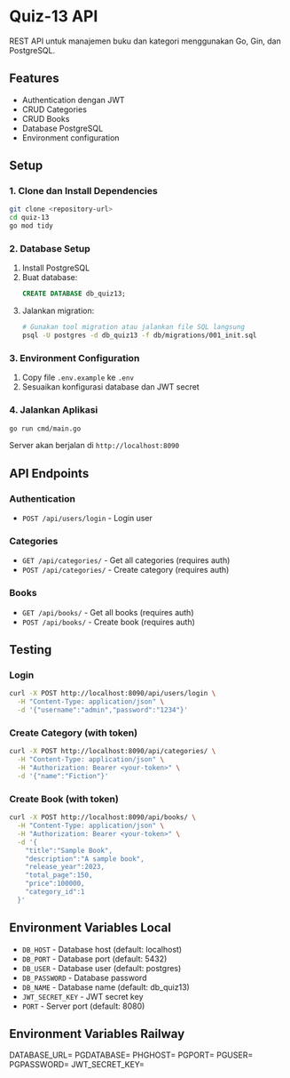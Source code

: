 # Quiz-13 API

REST API untuk manajemen buku dan kategori menggunakan Go, Gin, dan PostgreSQL.

## Features

- Authentication dengan JWT
- CRUD Categories
- CRUD Books
- Database PostgreSQL
- Environment configuration

## Setup

### 1. Clone dan Install Dependencies

```bash
git clone <repository-url>
cd quiz-13
go mod tidy
```

### 2. Database Setup

1. Install PostgreSQL
2. Buat database:
   ```sql
   CREATE DATABASE db_quiz13;
   ```
3. Jalankan migration:
   ```bash
   # Gunakan tool migration atau jalankan file SQL langsung
   psql -U postgres -d db_quiz13 -f db/migrations/001_init.sql
   ```

### 3. Environment Configuration

1. Copy file `.env.example` ke `.env`
2. Sesuaikan konfigurasi database dan JWT secret

### 4. Jalankan Aplikasi

```bash
go run cmd/main.go
```

Server akan berjalan di `http://localhost:8090`

## API Endpoints

### Authentication

- `POST /api/users/login` - Login user

### Categories

- `GET /api/categories/` - Get all categories (requires auth)
- `POST /api/categories/` - Create category (requires auth)

### Books

- `GET /api/books/` - Get all books (requires auth)
- `POST /api/books/` - Create book (requires auth)

## Testing

### Login

```bash
curl -X POST http://localhost:8090/api/users/login \
  -H "Content-Type: application/json" \
  -d '{"username":"admin","password":"1234"}'
```

### Create Category (with token)

```bash
curl -X POST http://localhost:8090/api/categories/ \
  -H "Content-Type: application/json" \
  -H "Authorization: Bearer <your-token>" \
  -d '{"name":"Fiction"}'
```

### Create Book (with token)

```bash
curl -X POST http://localhost:8090/api/books/ \
  -H "Content-Type: application/json" \
  -H "Authorization: Bearer <your-token>" \
  -d '{
    "title":"Sample Book",
    "description":"A sample book",
    "release_year":2023,
    "total_page":150,
    "price":100000,
    "category_id":1
  }'
```

## Environment Variables Local

- `DB_HOST` - Database host (default: localhost)
- `DB_PORT` - Database port (default: 5432)
- `DB_USER` - Database user (default: postgres)
- `DB_PASSWORD` - Database password
- `DB_NAME` - Database name (default: db_quiz13)
- `JWT_SECRET_KEY` - JWT secret key
- `PORT` - Server port (default: 8080)

## Environment Variables Railway
DATABASE_URL=
PGDATABASE=
PHGHOST=
PGPORT=
PGUSER=
PGPASSWORD=
JWT_SECRET_KEY=

<!-- testing -->
